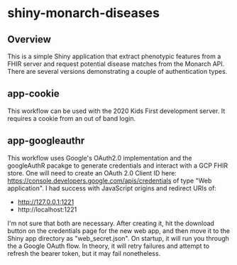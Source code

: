 # shiny-monarch-diseases

## Overview
This is a simple Shiny application that extract phenotypic features from a FHIR server and request potential disease matches from the Monarch API. There are several versions demonstrating a couple of authentication types.

## app-cookie
This workflow can be used with the 2020 Kids First development server. It requires a cookie from an out of band login.

## app-googleauthr
This workflow uses Google's OAuth2.0 implementation and the googleAuthR pacakge to generate credentials and interact with a GCP FHIR store. One will need to create an OAuth 2.0 Client ID here: https://console.developers.google.com/apis/credentials of type "Web application". I had success with JavaScript origins and redirect URIs of:

* http://127.0.0.1:1221
* http://localhost:1221

I'm not sure that both are necessary. After creating it, hit the download button on the credentials page for the new web app, and then move it to the Shiny app directory as "web_secret.json". On startup, it will run you through the a Google OAuth flow. In theory, it will retry failures and attempt to refresh the bearer token, but it may fail nonetheless.
